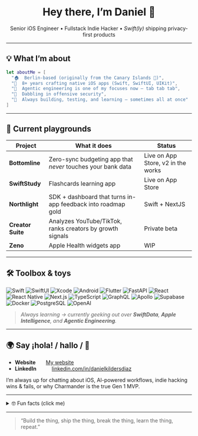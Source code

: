 <!-- Profile README – drop straight into your `README.md` -->

<h1 align="center">Hey there, I’m Daniel 👋</h1>

<p align="center">
  Senior iOS Engineer • Fullstack Indie Hacker • <em>Swift(ly)</em> shipping privacy-first products
</p>

---

## 💡 What I’m about

```swift
let aboutMe = [
  "🏠  Berlin-based (originally from the Canary Islands 🌴)",
  "📱  8+ years crafting native iOS apps (Swift, SwiftUI, UIKit)",
  "🤖  Agentic engineering is one of my focuses now — tab tab tab",
  "🔐  Dabbling in offensive security",
  "🎯  Always building, testing, and learning — sometimes all at once"
]
```

---

## 🚀 Current playgrounds

| Project | What it does | Status |
|---------|--------------|--------|
| **Bottomline** | Zero-sync budgeting app that *never* touches your bank data | Live on App Store, v2 in the works |
| **SwiftStudy** | Flashcards learning app | Live on App Store |
| **Northlight** | SDK + dashboard that turns in-app feedback into roadmap gold | Swift + NextJS |
| **Creator Suite** | Analyzes YouTube/TikTok, ranks creators by growth signals | Private beta |
| **Zeno** | Apple Health widgets app | WIP |

---

## 🛠️ Toolbox & toys

![Swift](https://img.shields.io/badge/-Swift-F54A2B?logo=swift&logoColor=white)
![SwiftUI](https://img.shields.io/badge/-SwiftUI-0D1117?logo=apple&logoColor=white)
![Xcode](https://img.shields.io/badge/-Xcode-1575F9?logo=xcode&logoColor=white)
![Android](https://img.shields.io/badge/-Kotlin-3DDC84?logo=kotlin&logoColor=white)
![Flutter](https://img.shields.io/badge/-Flutter-02569B?logo=flutter&logoColor=white)
![FastAPI](https://img.shields.io/badge/-FastAPI-009688?logo=fastapi&logoColor=white)
![React](https://img.shields.io/badge/-React-61DAFB?logo=react&logoColor=black)
![React Native](https://img.shields.io/badge/-React_Native-61DAFB?logo=react&logoColor=black)
![Next.js](https://img.shields.io/badge/-Next.js-000000?logo=next.js&logoColor=white)
![TypeScript](https://img.shields.io/badge/-TypeScript-3178C6?logo=typescript&logoColor=white)
![GraphQL](https://img.shields.io/badge/-GraphQL-E10098?logo=graphql&logoColor=white)
![Apollo](https://img.shields.io/badge/-Apollo-311C87?logo=apollo-graphql&logoColor=white)
![Supabase](https://img.shields.io/badge/-Supabase-3ECF8E?logo=supabase&logoColor=white)
![Docker](https://img.shields.io/badge/-Docker-2496ED?logo=docker&logoColor=white)
![PostgreSQL](https://img.shields.io/badge/-PostgreSQL-4169E1?logo=postgresql&logoColor=white)
![OpenAI](https://img.shields.io/badge/-OpenAI-412991?logo=openai&logoColor=white)

> *Always learning → currently geeking out over **SwiftData**, **Apple Intelligence**, and **Agentic Engineering**.*

---

## 🌍 Say ¡hola! / hallo / 👋

- **Website**  [My website](https://danielkilders.com)
- **LinkedIn**   [linkedin.com/in/danielkildersdiaz](https://www.linkedin.com/in/danielkildersdiaz/)

I’m always up for chatting about iOS, AI-powered workflows, indie hacking wins & fails, or why Charmander is the true Gen 1 MVP.

---

<details>
<summary>🤓 Fun facts (click me)</summary>
    
💪 I made a full comeback at the gym after a hernia, core training is now my specialty    
🚴 Biking is my cardio of choice, bonus if there’s a good podcast in my ears    
☕ Coffee flows through me. I brew with a V60 but flirt with flat whites    
📚 I’m always halfway through a fantasy novel and a business book at the same time    
🧠 I once debugged an iOS crash in my sleep and woke up to test the fix   
💡 My bookmarks folder is 90% obscure repos I swear I’ll use someday  
🕹 I’ve caught every single Pokémon in Pokémon Yellow because of course I did

</details>

---

> “Build the thing, ship the thing, break the thing, learn the thing, repeat.”


